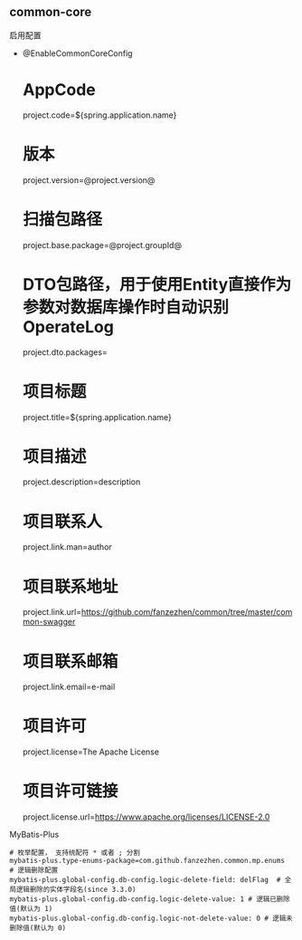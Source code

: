 common-core
------------------------------------------

启用配置

* @EnableCommonCoreConfig


    # AppCode
    project.code=${spring.application.name}
    # 版本
    project.version=@project.version@
    # 扫描包路径
    project.base.package=@project.groupId@
    # DTO包路径，用于使用Entity直接作为参数对数据库操作时自动识别OperateLog
    project.dto.packages=
    # 项目标题
    project.title=${spring.application.name}
    # 项目描述
    project.description=description
    # 项目联系人
    project.link.man=author
    # 项目联系地址
    project.link.url=https://github.com/fanzezhen/common/tree/master/common-swagger
    # 项目联系邮箱
    project.link.email=e-mail
    # 项目许可
    project.license=The Apache License
    # 项目许可链接
    project.license.url=https://www.apache.org/licenses/LICENSE-2.0

MyBatis-Plus

    # 枚举配置， 支持统配符 * 或者 ; 分割
    mybatis-plus.type-enums-package=com.github.fanzezhen.common.mp.enums
    # 逻辑删除配置
    mybatis-plus.global-config.db-config.logic-delete-field: delFlag  # 全局逻辑删除的实体字段名(since 3.3.0)
    mybatis-plus.global-config.db-config.logic-delete-value: 1 # 逻辑已删除值(默认为 1)
    mybatis-plus.global-config.db-config.logic-not-delete-value: 0 # 逻辑未删除值(默认为 0)
